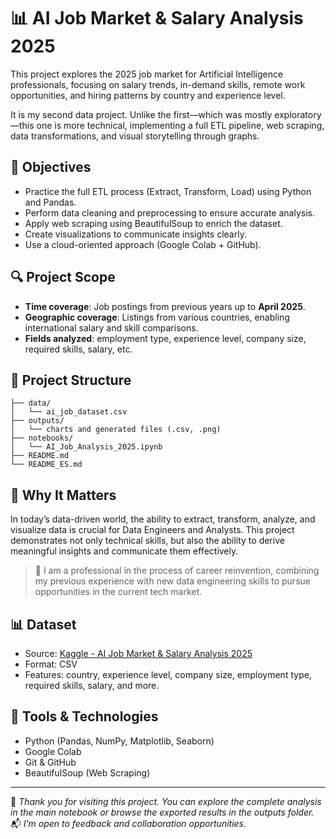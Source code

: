 # 📊 AI Job Market & Salary Analysis 2025

This project explores the 2025 job market for Artificial Intelligence professionals, focusing on salary trends, in-demand skills, remote work opportunities, and hiring patterns by country and experience level.

It is my second data project. Unlike the first—which was mostly exploratory—this one is more technical, implementing a full ETL pipeline, web scraping, data transformations, and visual storytelling through graphs.

## 🎯 Objectives

- Practice the full ETL process (Extract, Transform, Load) using Python and Pandas.
- Perform data cleaning and preprocessing to ensure accurate analysis.
- Apply web scraping using BeautifulSoup to enrich the dataset.
- Create visualizations to communicate insights clearly.
- Use a cloud-oriented approach (Google Colab + GitHub).

## 🔍 Project Scope

- **Time coverage**: Job postings from previous years up to **April 2025**.
- **Geographic coverage**: Listings from various countries, enabling international salary and skill comparisons.
- **Fields analyzed**: employment type, experience level, company size, required skills, salary, etc.

## 📁 Project Structure

```
├── data/
│   └── ai_job_dataset.csv
├── outputs/
│   └── charts and generated files (.csv, .png)
├── notebooks/
│   └── AI_Job_Analysis_2025.ipynb
├── README.md
└── README_ES.md
```

## 💼 Why It Matters

In today’s data-driven world, the ability to extract, transform, analyze, and visualize data is crucial for Data Engineers and Analysts. This project demonstrates not only technical skills, but also the ability to derive meaningful insights and communicate them effectively.

> 🎯 I am a professional in the process of career reinvention, combining my previous experience with new data engineering skills to pursue opportunities in the current tech market.

## 📊 Dataset

- Source: [Kaggle - AI Job Market & Salary Analysis 2025](https://www.kaggle.com/datasets)
- Format: CSV
- Features: country, experience level, company size, employment type, required skills, salary, and more.

## 🚀 Tools & Technologies

- Python (Pandas, NumPy, Matplotlib, Seaborn)
- Google Colab
- Git & GitHub
- BeautifulSoup (Web Scraping)
---
🧠 *Thank you for visiting this project. You can explore the complete analysis in the main notebook or browse the exported results in the outputs folder.*  
📬 *I’m open to feedback and collaboration opportunities.*
